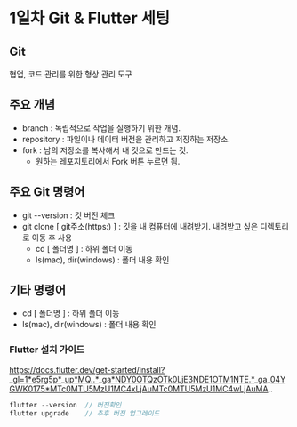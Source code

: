 # 1일차 Git & Flutter 세팅

## Git

협업, 코드 관리를 위한 형상 관리 도구

## 주요 개념

- branch :  독립적으로 작업을 실행하기 위한 개념.
- repository : 파일이나 데이터 버전을 관리하고 저장하는 저장소.
- fork : 남의 저장소를 복사해서 내 것으로 만드는 것.
    - 원하는 레포지토리에서 Fork 버튼 누르면 됨.

## 주요 Git 명령어

- git --version : 깃 버전 체크
- git clone [ git주소(https:) ] : 깃을 내 컴퓨터에 내려받기. 내려받고 싶은 디렉토리로 이동 후 사용
    - cd [ 폴더명 ] : 하위 폴더 이동
    - ls(mac), dir(windows) : 폴더 내용 확인

## 기타 명령어

- cd [ 폴더명 ] : 하위 폴더 이동
- ls(mac), dir(windows) : 폴더 내용 확인

### Flutter 설치 가이드

https://docs.flutter.dev/get-started/install?_gl=1*e5rg5p*_up*MQ..*_ga*NDY0OTQzOTk0LjE3NDE1OTM1NTE.*_ga_04YGWK0175*MTc0MTU5MzU1MC4xLjAuMTc0MTU5MzU1MC4wLjAuMA..

```dart
flutter --version  // 버전확인
flutter upgrade    // 추후 버전 업그레이드
```
